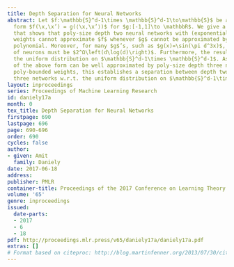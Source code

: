 ```yaml
---
title: Depth Separation for Neural Networks
abstract: Let $f:\mathbb{S}^d-1\times \mathbb{S}^d-1\to\mathbb{S}$ be a function of the
  form $f(\x,\x’) = g(⟨\x,\x’⟩)$ for $g:[-1,1]\to \mathbbR$. We give a simple proof
  that shows that poly-size depth two neural networks with (exponentially) bounded
  weights cannot approximate $f$ whenever $g$ cannot be approximated by a low degree
  polynomial. Moreover, for many $g$’s, such as $g(x)=\sin(\pi d^3x)$, the number
  of neurons must be $2^Ω\left(d\log(d)\right)$. Furthermore, the result holds w.r.t.
  the uniform distribution on $\mathbb{S}^d-1\times \mathbb{S}^d-1$. As many functions
  of the above form can be well approximated by poly-size depth three networks with
  poly-bounded weights, this establishes a separation between depth two and depth
  three networks w.r.t. the uniform distribution on $\mathbb{S}^d-1\times \mathbb{S}^d-1$.
layout: inproceedings
series: Proceedings of Machine Learning Research
id: daniely17a
month: 0
tex_title: Depth Separation for Neural Networks
firstpage: 690
lastpage: 696
page: 690-696
order: 690
cycles: false
author:
- given: Amit
  family: Daniely
date: 2017-06-18
address: 
publisher: PMLR
container-title: Proceedings of the 2017 Conference on Learning Theory
volume: '65'
genre: inproceedings
issued:
  date-parts:
  - 2017
  - 6
  - 18
pdf: http://proceedings.mlr.press/v65/daniely17a/daniely17a.pdf
extras: []
# Format based on citeproc: http://blog.martinfenner.org/2013/07/30/citeproc-yaml-for-bibliographies/
---
```


